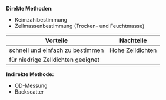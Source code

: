 **Direkte Methoden:**
- Keimzahlbestimmung
- Zellmassenbestimmung (Trocken- und Feuchtmasse)

| Vorteile                          | Nachteile         |
| --------------------------------- | ----------------- |
| schnell und einfach zu bestimmen  | Hohe Zelldichten  |
| für niedrige Zelldichten geeignet |                   |



**Indirekte Methode:**
- OD-Messung
- Backscatter